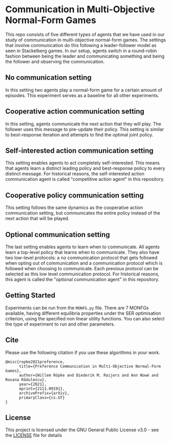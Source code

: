 # Communication in Multi-Objective Normal-Form Games
This repo consists of five different types of agents that we have used in our study of communication in multi-objective normal-form games. The settings that involve communication do this following a leader-follower model as seen in Stackelberg games. 
In our setup, agents switch in a round-robin fashion between being the leader and communicating something and being the follower and observing the communication.

## No communication setting
In this setting two agents play a normal-form game for a certain amount of episodes. This experiment serves as a baseline for all other experiments.

## Cooperative action communication setting
In this setting, agents communicate the next action that they will play. The follower uses this message to pre-update their policy. This setting is similar to best-response iteration and attempts to find the optimal joint policy.

## Self-interested action communication setting
This setting enables agents to act completely self-interested. This means that agents learn a distinct leading policy and best-response policy to every distinct message. For historical reasons, the self-interested action communication agent is called "competitive action agent" in this repository.

## Cooperative policy communication setting
This setting follows the same dynamics as the cooperative action communication setting, but communicates the entire policy instead of the next action that will be played.

## Optional communication setting
The last setting enables agents to learn when to communicate. All agents learn a top-level policy that learns when to communicate. They also have two low-level protocols: a no communication protocol that gets followed when opting out of communication and a communication protocol which is followed when choosing to communicate. Each previous protocol can be selected as this low level communication protocol. For historical reasons, this agent is called the "optional communication agent" in this repository.

## Getting Started

Experiments can be run from the `MONFG.py` file. There are 7 MONFGs available, having different equilibria properties under the SER optimisation criterion, using the specified non linear utility functions. You can also select the type of experiment to run and other parameters. 

## Cite
Please use the following citation if you use these algorithms in your work.
```
@misc{ropke2021preference,
      title={Preference Communication in Multi-Objective Normal-Form Games}, 
      author={Willem Röpke and Diederik M. Roijers and Ann Nowé and Roxana Rădulescu},
      year={2021},
      eprint={2111.09191},
      archivePrefix={arXiv},
      primaryClass={cs.GT}
}
```

## License

This project is licensed under the GNU General Public License v3.0 - see the [LICENSE](LICENSE) file for details


